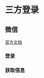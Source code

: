 # 三方登录

## 微信

[官方文档](https://open.weixin.qq.com/cgi-bin/showdocument?action=dir_list&t=resource/res_list&verify=1&id=1417751808&token=&lang=zh_CN)

### 登录



### 获取信息




